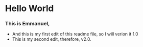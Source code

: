 # Hello World

### This is Emmanuel,
- And this is my first edit of this readme file, so I will verion it 1.0
- This is my second edit, therefore, v2.0.
